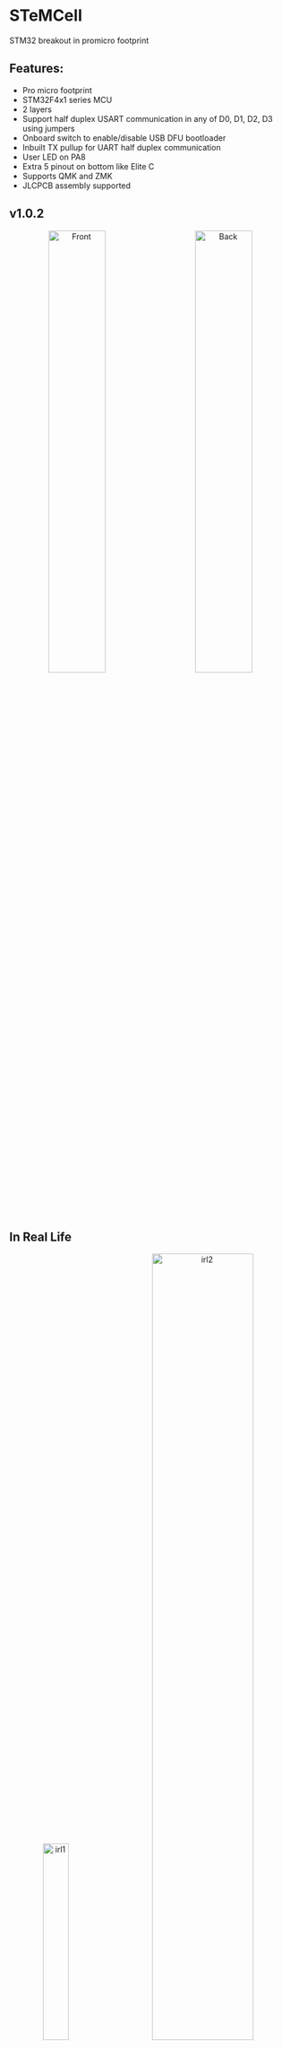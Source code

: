 # STeMCell
 STM32 breakout in promicro footprint


## Features:

* Pro micro footprint
* STM32F4x1 series MCU
* 2 layers
* Support half duplex USART communication in any of D0, D1, D2, D3 using jumpers
* Onboard switch to enable/disable USB DFU bootloader
* Inbuilt TX pullup for UART half duplex communication
* User LED on PA8
* Extra 5 pinout on bottom like Elite C
* Supports QMK and ZMK
* JLCPCB assembly supported


## v1.0.2

<p align="center">
  <img alt="Front" src="images/v1.0.0_front.png" width="45%">
&nbsp; &nbsp; &nbsp; &nbsp;
  <img alt="Back" src="images/v1.0.0_back.png" width="45%">
</p>

## In Real Life

<p align="center">
  <img alt="irl1" src="images/v1.0.0_irl2.jpeg" width="30%">
&nbsp; &nbsp; &nbsp; &nbsp;
  <img alt="irl2" src="images/v1.0.0_irl1.jpeg" width="60%">
</p>


## Working:

* Voltage regulator
* User LED
* All pinouts
* I2C - with OLED
* UART - Split communication
* UART Half duplex on D0, D1, D2, D3
* VUSB sense

## UnTested:

* With RGB lights


Pictures are generated using pcbdraw:

```
pcbdraw --dpi 1024 -s set-blue-enig -l lib\pcbdraw_footprints\,default stemcell.kicad_pcb images\v1.0.0_front.png
pcbdraw --dpi 1024 -s set-blue-enig -l lib\pcbdraw_footprints\,default -b stemcell.kicad_pcb images\v1.0.0_back.png
```
